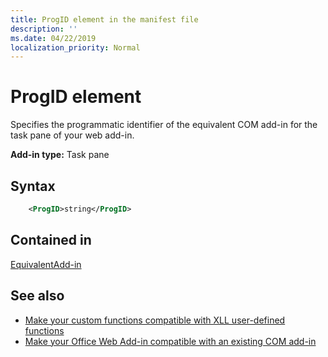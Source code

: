 ```yaml
---
title: ProgID element in the manifest file
description: ''
ms.date: 04/22/2019
localization_priority: Normal
---
```


# ProgID element

Specifies the programmatic identifier of the equivalent COM add-in for the task pane of your web add-in.

**Add-in type:** Task pane

## Syntax

```XML
    <ProgID>string</ProgID>  
```

## Contained in

[EquivalentAdd-in](equivalentaddin.md)

## See also

- [Make your custom functions compatible with XLL user-defined functions](../../excel/make-custom-functions-compatible-with-xll-udf.md)
- [Make your Office Web Add-in compatible with an existing COM add-in](../../develop/make-office-web-add-in-compatible-with-existing-com-add-in.md)